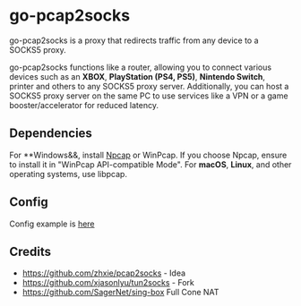 # go-pcap2socks
go-pcap2socks is a proxy that redirects traffic from any device to a SOCKS5 proxy.

go-pcap2socks functions like a router, allowing you to connect various devices such as an  **XBOX**, **PlayStation (PS4, PS5)**, **Nintendo Switch**, printer and others to any SOCKS5 proxy server. Additionally, you can host a SOCKS5 proxy server on the same PC to use services like a VPN or a game booster/accelerator for reduced latency.

## Dependencies
For **Windows&&, install [Npcap](http://www.npcap.org/) or WinPcap. If you choose Npcap, ensure to install it in "WinPcap API-compatible Mode". For **macOS**, **Linux**, and other operating systems, use libpcap.

## Config
Config example is [here](https://github.com/DaniilSokolyuk/go-pcap2socks/blob/main/config.json)

## Credits
- https://github.com/zhxie/pcap2socks - Idea
- https://github.com/xjasonlyu/tun2socks - Fork
- https://github.com/SagerNet/sing-box Full Cone NAT
